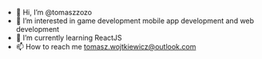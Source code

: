 - 👋 Hi, I’m @tomaszzozo
- 👀 I’m interested in game development mobile app development and web development
- 🌱 I’m currently learning ReactJS
- 📫 How to reach me tomasz.wojtkiewicz@outlook.com

